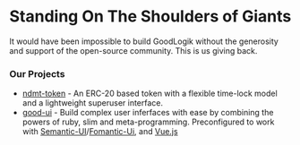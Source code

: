 # Standing On The Shoulders of Giants
It would have been impossible to build GoodLogik without the generosity and support of the open-source community. This is us giving back.

### Our Projects

- [ndmt-token](https://goodlogik.github.io/ndmt-token/) - An ERC-20 based token with a flexible time-lock model and a lightweight superuser interface.
- [good-ui](https://goodlogik.github.io/good-ui/) - Build complex user inferfaces with ease by combining the powers of ruby, slim and meta-programming. Preconfigured to work with [Semantic-UI](https://semantic-ui.com/)/[Fomantic-Ui](https://fomantic-ui.com/), and [Vue.js](https://vuejs.org/)
